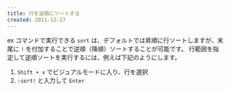 ```yaml
---
title: 行を逆順にソートする
created: 2011-12-27
---
```


ex コマンドで実行できる `sort` は、デフォルトでは昇順に行ソートしますが、末尾に `!` を付加することで逆順（降順）ソートすることが可能です。
行範囲を指定して逆順ソートを実行するには、例えば下記のようにします。

1. `Shift + v` でビジュアルモードに入り、行を選択
2. `:sort!` と入力して `Enter`

